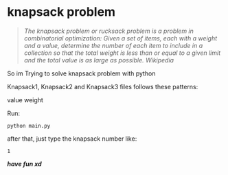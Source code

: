 # knapsack problem
> *The knapsack problem or rucksack problem is a problem in combinatorial optimization: Given a set of items, each with a weight and a value, determine the number of each item to include in a collection so that the total weight is less than or equal to a given limit and the total value is as large as possible. Wikipedia*


So im Trying to solve knapsack problem with python


Knapsack1, Knapsack2 and Knapsack3 files follows these patterns:

value weight


Run:
```
python main.py
```


after that, just type the knapsack number like:
```
1
```


***have fun xd***
